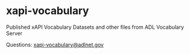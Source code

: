 # xapi-vocabulary
Published xAPI Vocabulary Datasets and other files from ADL Vocabulary Server

Questions: xapi-vocabulary@adlnet.gov
